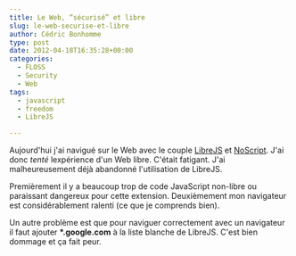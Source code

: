 ```yaml
---
title: Le Web, “sécurisé” et libre
slug: le-web-securise-et-libre
author: Cédric Bonhomme
type: post
date: 2012-04-18T16:35:28+00:00
categories:
  - FLOSS
  - Security
  - Web
tags:
  - javascript
  - freedom
  - LibreJS

---
```

Aujourd'hui j'ai navigué sur le Web avec le couple [LibreJS][1] et [NoScript][2].
J'ai donc _tenté_ lexpérience d'un Web libre. C'était fatigant.
J'ai malheureusement déjà abandonné l'utilisation de LibreJS.

Premièrement il y a beaucoup trop de code JavaScript non-libre ou paraissant
dangereux pour cette extension. Deuxièmement mon navigateur est considérablement
ralenti (ce que je comprends bien).

Un autre problème est que pour naviguer correctement avec un navigateur il faut
ajouter __*.google.com__ à la liste blanche de LibreJS. C'est bien dommage et ça fait
peur.

 [1]: http://www.gnu.org/software/librejs/
 [2]: http://noscript.net

